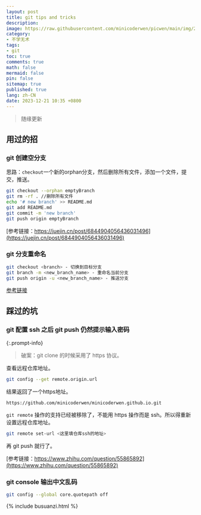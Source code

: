 ```yaml
---
layout: post
title: git tips and tricks
description:
image: https://raw.githubusercontent.com/minicoderwen/picwen/main/img/2023-10-05-1696543005.jpg
category:
- 不学无术
tags:
- git
toc: true
comments: true
math: false
mermaid: false
pin: false
sitemap: true
published: true
lang: zh-CN
date: 2023-12-21 10:35 +0800
---
```

> 随缘更新

## 用过的招

### git 创建空分支

思路：`checkout`一个新的orphan分支，然后删除所有文件，添加一个文件，提交，推送。

```bash
git checkout --orphan emptyBranch
git rm -rf . //删除所有文件
echo '# new branch' >> README.md
git add README.md
git commit -m 'new branch'
git push origin emptyBranch
```

[参考链接：https://juejin.cn/post/6844904056436031496](https://juejin.cn/post/6844904056436031496)

### git 分支重命名

```bash
git checkout <branch> - 切换到目标分支
git branch -m <new_branch_name> - 重命名当前分支
git push origin -u <new_branch_name> - 推送分支
```

[参考链接](https://blog.csdn.net/Wustfish/article/details/131411472)

## 踩过的坑

### git 配置 ssh 之后 git push 仍然提示输入密码

{:.prompt-info}

> 破案：git clone 的时候采用了 https 协议。

查看远程仓库地址。

```bash
git config --get remote.origin.url
```

结果返回了一个https地址。

```text
https://github.com/minicoderwen/minicoderwen.github.io.git
```

`git remote` 操作的支持已经被移除了，不能用 https 操作而是 ssh。所以得重新设置远程仓库地址。

```bash
git remote set-url <这里填仓库ssh的地址>
```

再 git push 就行了。

[参考链接：https://www.zhihu.com/question/55865892](https://www.zhihu.com/question/55865892)

### git console 输出中文乱码

```bash
git config --global core.quotepath off
```

{% include busuanzi.html %}
